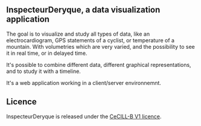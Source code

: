 ## InspecteurDeryque, a data visualization application

The goal is to visualize and study all types of data, like an electrocardiogram, GPS statements of a cyclist, or temperature of a mountain. With volumetries which are very varied, and the possibility to see it in real time, or in delayed time.

It's possible to combine different data, different graphical representations, and to study it with a timeline.

It's a web application working in a client/server environnemnt.

## Licence

InspecteurDeryque is released under the [CeCILL-B V1 licence](http://www.cecill.info/index.en.html).

